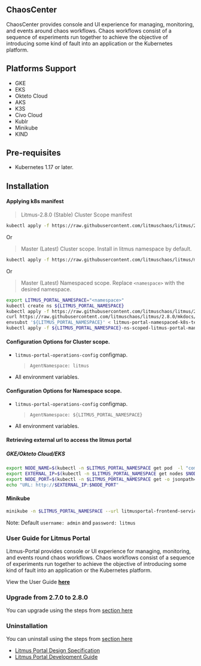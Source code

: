 ## **ChaosCenter**

ChaosCenter provides console and UI experience for managing, monitoring, and events around chaos workflows. Chaos workflows consist of a sequence of experiments run together to achieve the objective of introducing some kind of fault into an application or the Kubernetes platform.

## **Platforms Support**

- GKE
- EKS
- Okteto Cloud
- AKS
- K3S
- Civo Cloud
- Kublr
- Minikube
- KIND

## **Pre-requisites**

- Kubernetes 1.17 or later.

## **Installation**

#### Applying k8s manifest

> Litmus-2.8.0 (Stable) Cluster Scope manifest

```bash
kubectl apply -f https://raw.githubusercontent.com/litmuschaos/litmus/2.8.0/mkdocs/docs/2.8.0/litmus-2.8.0.yaml
```

Or

> Master (Latest) Cluster scope. Install in litmus namespace by default.

```bash
kubectl apply -f https://raw.githubusercontent.com/litmuschaos/litmus/master/litmus-portal/cluster-k8s-manifest.yml
```

Or

> Master (Latest) Namespaced scope. Replace `<namespace>` with the desired namespace.

```bash
export LITMUS_PORTAL_NAMESPACE="<namespace>"
kubectl create ns ${LITMUS_PORTAL_NAMESPACE}
kubectl apply -f https://raw.githubusercontent.com/litmuschaos/litmus/2.8.0/litmus-portal/litmus-portal-crds.yml
curl https://raw.githubusercontent.com/litmuschaos/litmus/2.8.0/mkdocs/docs/2.8.0/litmus-namespaced-2.8.0.yaml --output litmus-portal-namespaced-k8s-template.yml
envsubst '${LITMUS_PORTAL_NAMESPACE}' < litmus-portal-namespaced-k8s-template.yml > ${LITMUS_PORTAL_NAMESPACE}-ns-scoped-litmus-portal-manifest.yml
kubectl apply -f ${LITMUS_PORTAL_NAMESPACE}-ns-scoped-litmus-portal-manifest.yml -n ${LITMUS_PORTAL_NAMESPACE}
```

#### Configuration Options for Cluster scope.

- `litmus-portal-operations-config` configmap.

  > `AgentNamespace: litmus`

- All environment variables.

#### Configuration Options for Namespace scope.

- `litmus-portal-operations-config` configmap.

  > `AgentNamespace: ${LITMUS_PORTAL_NAMESPACE}`

- All environment variables.

#### Retrieving external url to access the litmus portal

##### GKE/Okteto Cloud/EKS

```bash
export NODE_NAME=$(kubectl -n $LITMUS_PORTAL_NAMESPACE get pod  -l "component=litmusportal-frontend" -o=jsonpath='{.items[*].spec.nodeName}')
export EXTERNAL_IP=$(kubectl -n $LITMUS_PORTAL_NAMESPACE get nodes $NODE_NAME -o jsonpath='{.status.addresses[?(@.type=="ExternalIP")].address}')
export NODE_PORT=$(kubectl -n $LITMUS_PORTAL_NAMESPACE get -o jsonpath="{.spec.ports[0].nodePort}" services litmusportal-frontend-service)
echo "URL: http://$EXTERNAL_IP:$NODE_PORT"
```

#### Minikube

```bash
minikube -n $LITMUS_PORTAL_NAMESPACE --url litmusportal-frontend-service
```

Note: Default `username: admin` and `password: litmus`

### **User Guide for Litmus Portal**

Litmus-Portal provides console or UI experience for managing, monitoring, and events round chaos workflows. Chaos workflows consist of a sequence of experiments run together to achieve the objective of introducing some kind of fault into an application or the Kubernetes platform.

View the User Guide <b>[here](https://docs.litmuschaos.io/)</b>

### **Upgrade from 2.7.0 to 2.8.0**

You can upgrade using the steps from [section here](https://docs.litmuschaos.io/docs/user-guides/upgrade)

### **Uninstallation**

You can uninstall using the steps from [section here](http://docs.litmuschaos.io//docs/user-guides/uninstall-litmus)

- <a href="https://github.com/litmuschaos/litmus/wiki/Litmus-Portal-design-specification" target="_blank">Litmus Portal Design Specification</a><br>
- <a href="https://github.com/litmuschaos/litmus/wiki/Litmus-Portal-Development-Guide" target="_blank">Litmus Portal Development Guide</a>
